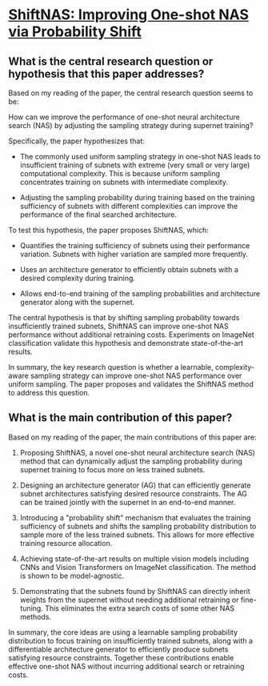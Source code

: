 # [ShiftNAS: Improving One-shot NAS via Probability Shift](https://arxiv.org/abs/2307.08300)

## What is the central research question or hypothesis that this paper addresses?

 Based on my reading of the paper, the central research question seems to be: 

How can we improve the performance of one-shot neural architecture search (NAS) by adjusting the sampling strategy during supernet training?

Specifically, the paper hypothesizes that:

- The commonly used uniform sampling strategy in one-shot NAS leads to insufficient training of subnets with extreme (very small or very large) computational complexity. This is because uniform sampling concentrates training on subnets with intermediate complexity.

- Adjusting the sampling probability during training based on the training sufficiency of subnets with different complexities can improve the performance of the final searched architecture.

To test this hypothesis, the paper proposes ShiftNAS, which:

- Quantifies the training sufficiency of subnets using their performance variation. Subnets with higher variation are sampled more frequently.

- Uses an architecture generator to efficiently obtain subnets with a desired complexity during training.

- Allows end-to-end training of the sampling probabilities and architecture generator along with the supernet.

The central hypothesis is that by shifting sampling probability towards insufficiently trained subnets, ShiftNAS can improve one-shot NAS performance without additional retraining costs. Experiments on ImageNet classification validate this hypothesis and demonstrate state-of-the-art results.

In summary, the key research question is whether a learnable, complexity-aware sampling strategy can improve one-shot NAS performance over uniform sampling. The paper proposes and validates the ShiftNAS method to address this question.


## What is the main contribution of this paper?

 Based on my reading of the paper, the main contributions of this paper are:

1. Proposing ShiftNAS, a novel one-shot neural architecture search (NAS) method that can dynamically adjust the sampling probability during supernet training to focus more on less trained subnets. 

2. Designing an architecture generator (AG) that can efficiently generate subnet architectures satisfying desired resource constraints. The AG can be trained jointly with the supernet in an end-to-end manner.

3. Introducing a "probability shift" mechanism that evaluates the training sufficiency of subnets and shifts the sampling probability distribution to sample more of the less trained subnets. This allows for more effective training resource allocation.

4. Achieving state-of-the-art results on multiple vision models including CNNs and Vision Transformers on ImageNet classification. The method is shown to be model-agnostic.

5. Demonstrating that the subnets found by ShiftNAS can directly inherit weights from the supernet without needing additional retraining or fine-tuning. This eliminates the extra search costs of some other NAS methods.

In summary, the core ideas are using a learnable sampling probability distribution to focus training on insufficiently trained subnets, along with a differentiable architecture generator to efficiently produce subnets satisfying resource constraints. Together these contributions enable effective one-shot NAS without incurring additional search or retraining costs.
